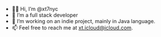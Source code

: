 - 👋🏻 Hi, I’m @xt7nyc
- 👀 I’m a full stack developer
- 🌱 I’m working on an indie project, mainly in Java language.
- 📫 Feel free to reach me at [xt.icloud@icloud.com](mailto:xt.icloud@icloud.com).
<!---- 💞️ I’m looking to collaborate on ...--->

<!---
xt7nyc/xt7nyc is a ✨ special ✨ repository because its `README.md` (this file) appears on your GitHub profile.
You can click the Preview link to take a look at your changes.
--->
